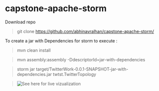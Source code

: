# capstone-apache-storm

Download repo

> git clone https://github.com/abhinavralhan/capstone-apache-storm/

To create a jar with Dependencies for storm to execute :

> mvn clean install

>  mvn assembly:assembly -DdescriptorId=jar-with-dependencies

>  storm jar target/TwitterWork-0.0.1-SNAPSHOT-jar-with-dependencies.jar twtst.TwitterTopology

> ![See here for live vizualization](https://t.co/RAD9Lg4J5T)
